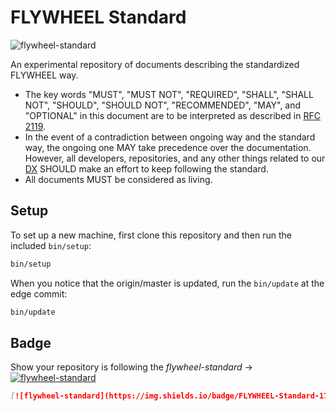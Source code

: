 # FLYWHEEL Standard

![flywheel-standard](https://img.shields.io/badge/FLYWHEEL-Standard-171b61.svg?style=flat-square)

An experimental repository of documents describing the standardized FLYWHEEL way.

* The key words "MUST", "MUST NOT", "REQUIRED", "SHALL", "SHALL NOT", "SHOULD",
  "SHOULD NOT", "RECOMMENDED",  "MAY", and "OPTIONAL" in this document are to
  be interpreted as described in [RFC 2119](https://www.ietf.org/rfc/rfc2119.txt).
* In the event of a contradiction between ongoing way and the standard way, the
  ongoing one MAY take precedence over the documentation. However, all
  developers, repositories, and any other things related to our
  [DX](https://www.google.com/search?q=developer+experience) SHOULD make an effort
  to keep following the standard.
* All documents MUST be considered as living.

## Setup

To set up a new machine, first clone this repository and then run the included `bin/setup`:

```bash
bin/setup
```

When you notice that the origin/master is updated, run the `bin/update` at the edge commit:

```bash
bin/update
```

## Badge

Show your repository is following the _flywheel-standard_ → [![flywheel-standard](https://img.shields.io/badge/FLYWHEEL-Standard-171b61.svg?style=flat-square)](https://github.com/flywheel-jp/flywheel-standard)

```markdown
[![flywheel-standard](https://img.shields.io/badge/FLYWHEEL-Standard-171b61.svg?style=flat-square)](https://github.com/flywheel-jp/flywheel-standard)
```
